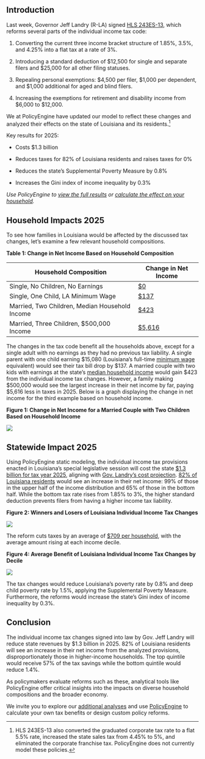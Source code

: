 ## Introduction

Last week, Governor Jeff Landry (R-LA) signed [HLS 243ES-13](https://legis.la.gov/legis/ViewDocument.aspx?d=1390576), which reforms several parts of the individual income tax code:

1. Converting the current three income bracket structure of 1.85%, 3.5%, and 4.25% into a flat tax at a rate of 3%.

2. Introducing a standard deduction of $12,500 for single and separate filers and $25,000 for all other filing statuses.

3. Repealing personal exemptions: $4,500 per filer, $1,000 per dependent, and $1,000 additional for aged and blind filers.

4. Increasing the exemptions for retirement and disability income from $6,000 to $12,000.

We at PolicyEngine have updated our model to reflect these changes and analyzed their effects on the state of Louisiana and its residents.[^eagx]

[^eagx]: HLS 243ES-13 also converted the graduated corporate tax rate to a flat 5.5% rate, increased the state sales tax from 4.45% to 5%, and eliminated the corporate franchise tax. PolicyEngine does not currently model these policies.

Key results for 2025:

- Costs $1.3 billion

- Reduces taxes for 82% of Louisiana residents and raises taxes for 0%

- Reduces the state’s Supplemental Poverty Measure by 0.8%

- Increases the Gini index of income inequality by 0.3%

_Use PolicyEngine to [view the full results](https://policyengine.org/us/policy?focus=policyOutput.policyBreakdown&reform=2&region=la&timePeriod=2025&baseline=71680&household=49786) or [calculate the effect on your household](https://policyengine.org/us/household?focus=input.household.taxYear&reform=2&region=la&timePeriod=2025&baseline=71680)._

## Household Impacts 2025

To see how families in Louisiana would be affected by the discussed tax changes, let’s examine a few relevant household compositions.

**Table 1: Change in Net Income Based on Household Composition**

| Household Composition                          | Change in Net Income                                                                                                                              |
| ---------------------------------------------- | ------------------------------------------------------------------------------------------------------------------------------------------------- |
| Single, No Children, No Earnings               | [$0](https://policyengine.org/us/household?focus=householdOutput.netIncome&reform=2&region=la&timePeriod=2025&baseline=71680&household=49781)     |
| Single, One Child, LA Minimum Wage             | [$137](https://policyengine.org/us/household?focus=householdOutput.netIncome&reform=2&region=la&timePeriod=2025&baseline=71680&household=49783)   |
| Married, Two Children, Median Household Income | [$423](https://policyengine.org/us/household?focus=householdOutput.netIncome&reform=2&region=la&timePeriod=2025&baseline=71680&household=49786)   |
| Married, Three Children, $500,000 Income       | [$5,616](https://policyengine.org/us/household?focus=householdOutput.netIncome&reform=2&region=la&timePeriod=2025&baseline=71680&household=49788) |

The changes in the tax code benefit all the households above, except for a single adult with no earnings as they had no previous tax liability. A single parent with one child earning $15,080 (Louisiana’s full-time [minimum wage](https://www.ncsl.org/labor-and-employment/state-minimum-wages) equivalent) would see their tax bill drop by $137. A married couple with two kids with earnings at the state’s [median household income](https://www.census.gov/quickfacts/fact/table/LA/POP060210) would gain $423 from the individual income tax changes. However, a family making $500,000 would see the largest increase in their net income by far, paying $5,616 less in taxes in 2025. Below is a graph displaying the change in net income for the third example based on household income.

**Figure 1: Change in Net Income for a Married Couple with Two Children Based on Household Income**

![](https://cdn-images-1.medium.com/max/2000/0*bhTvRZmrkutW2pUL)

## Statewide Impact 2025

Using PolicyEngine static modeling, the individual income tax provisions enacted in Louisiana’s special legislative session will cost the state [$1.3 billion for tax year 2025](https://policyengine.org/us/policy?focus=policyOutput.budgetaryImpact.overall&reform=2&region=la&timePeriod=2025&baseline=71680&household=49786), aligning with [Gov. Landry’s cost projection](https://apnews.com/article/tax-bill-louisiana-landry-ec1a84124c751f32b9dcee6174dc9af2). [82% of Louisiana residents](https://policyengine.org/us/policy?focus=policyOutput.winnersAndLosers.incomeDecile&reform=2&region=la&timePeriod=2025&baseline=71680&household=49786) would see an increase in their net income: 99% of those in the upper half of the income distribution and 65% of those in the bottom half. While the bottom tax rate rises from 1.85% to 3%, the higher standard deduction prevents filers from having a higher income tax liability.

**Figure 2: Winners and Losers of Louisiana Individual Income Tax Changes**

![](https://cdn-images-1.medium.com/max/2000/0*FUDVEC4_M1YfLgDT)

The reform cuts taxes by an average of [$709 per household](https://policyengine.org/us/policy?focus=policyOutput.distributionalImpact.incomeDecile.average&reform=2&region=la&timePeriod=2025&baseline=71680&household=49786), with the average amount rising at each income decile.

**Figure 4: Average Benefit of Louisiana Individual Income Tax Changes by Decile**

![](https://cdn-images-1.medium.com/max/2000/0*X4r5pcECxr0fRuwl)

The tax changes would reduce Louisiana’s poverty rate by 0.8% and deep child poverty rate by 1.5%, applying the Supplemental Poverty Measure. Furthermore, the reforms would increase the state’s Gini index of income inequality by 0.3%.

## Conclusion

The individual income tax changes signed into law by Gov. Jeff Landry will reduce state revenues by $1.3 billion in 2025. 82% of Louisiana residents will see an increase in their net income from the analyzed provisions, disproportionately those in higher-income households. The top quintile would receive 57% of the tax savings while the bottom quintile would reduce 1.4%.

As policymakers evaluate reforms such as these, analytical tools like PolicyEngine offer critical insights into the impacts on diverse household compositions and the broader economy.

We invite you to explore our [additional analyses](https://policyengine.org/us/research) and use [PolicyEngine](https://policyengine.org/us) to calculate your own tax benefits or design custom policy reforms.
